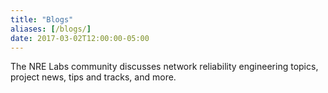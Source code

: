 ```yaml
---
title: "Blogs"
aliases: [/blogs/]
date: 2017-03-02T12:00:00-05:00
---
```


The NRE Labs community discusses network reliability engineering topics, project news, tips and tracks, and more.
